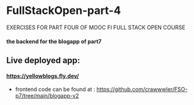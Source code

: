 # FullStackOpen-part-4
EXERCISES FOR PART FOUR OF MOOC FI FULL STACK OPEN COURSE
#### the backend for the blogapp of part7 
## Live deployed app:
#### https://yellowblogs.fly.dev/

- frontend code can be found at : https://github.com/crawwwler/FSO-p7/tree/main/blogapp-v2
